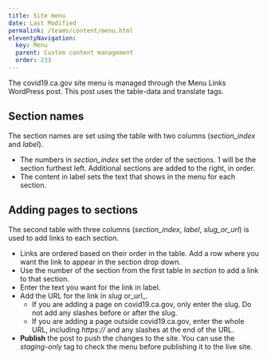 ```yaml
---
title: Site menu
date: Last Modified 
permalink: /teams/content/menu.html
eleventyNavigation:
  key: Menu
  parent: Custom content management
  order: 233
---
```

The covid19.ca.gov site menu is managed through the Menu Links WordPress post. This post uses the table-data and translate tags. 

## Section names
The section names are set using the table with two columns (_section_index_ and _label_).

* The numbers in _section_index_ set the order of the sections. 1 will be the section furthest left. Additional sections are added to the right, in order.
* The content in label sets the text that shows in the menu for each section.

## Adding pages to sections
The second table with three columns (_section_index_, _label_, _slug_or_url_) is used to add links to each section.

* Links are ordered based on their order in the table. Add a row where you want the link to appear in the section drop down.
* Use the number of the section from the first table in _section_ to add a link to that section.
* Enter the text you want for the link in label.
* Add the URL for the link in _slug_ or_url_.
  * If you are adding a page on covid19.ca.gov, only enter the slug. Do not add any slashes before or after the slug.
  * If you are adding a page outside covid19.ca.gov, enter the whole URL, including _https://_ and any slashes at the end of the URL.
* **Publish** the post to push the changes to the site. You can use the _staging-only_ tag to check the menu before publishing it to the live site.

